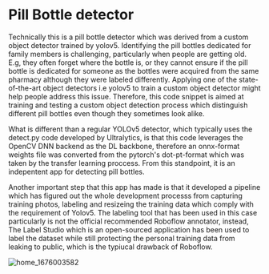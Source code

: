# Pill Bottle detector
Technically this is a pill bottle detector which was derived from a custom object detector trained by yolov5. Identifying the pill bottles dedicated for family members is challenging, particularly when people are getting old. E.g, they often forget where the bottle is, or they cannot ensure if the pill bottle is dedicated for someone as the bottles were acquired from the same pharmacy although they were labeled differently. 
Applying one of the state-of-the-art object detectors i.e yolov5 to train a custom object detector might help people address this issue. Therefore, this code snippet is aimed at training and testing a custom object detection process which distinguish different pill bottles even though they sometimes look alike.   

What is different than a regular YOLOv5 detector, which typically uses the detect.py code developed by Ultralytics, is that this code leverages the OpenCV DNN backend as the DL backbone, therefore an onnx-format weights file was converted from the pytorch's dot-pt-format which was taken by the transfer learning proccess. From this standpoint, it is an indepentent app for detecting pill bottles. 

Another important step that this app has made is that it developed a pipeline which has figured out the whole development processs from capturing training photos, labeling and resizeing the training data which comply with the requirement of Yolov5. The labeling tool that has been used in this case particularly is not the official recommended Roboflow annotator, instead, The Label Studio which is an open-sourced application has been used to label the dataset while still protecting the personal training data from leaking to public, which is the typiucal drawback of Roboflow.  

![home_1676003582](https://user-images.githubusercontent.com/99988506/218037589-9625cb12-f613-4b45-b31b-fb9bb86078d5.jpg)

